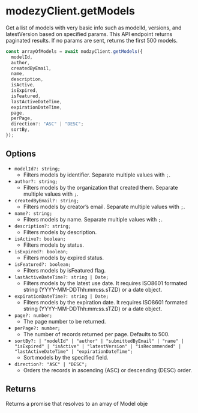 # modezyClient.getModels

Get a list of models with very basic info such as modelId, versions, and latestVersion based on specified params. This API endpoint returns paginated results. If no params are sent, returns the first 500 models.

```javascript
const arrayOfModels = await modzyClient.getModels({
  modelId,
  author,
  createdByEmail,
  name,
  description,
  isActive,
  isExpired,
  isFeatured,
  lastActiveDateTime,
  expirationDateTime,
  page,
  perPage,
  direction?: "ASC" | "DESC";
  sortBy,
});
```

## Options

- `modelId?: string;`
  - Filters models by identifier. Separate multiple values with `;`.
- `author?: string;`
  - Filters models by the organization that created them. Separate multiple values with `;`.
- `createdByEmail?: string;`
  - Filters models by creator’s email. Separate multiple values with `;`.
- `name?: string;`
  - Filters models by name. Separate multiple values with `;`.
- `description?: string;`
  - Filters models by description.
- `isActive?: boolean;`
  - Filters models by status.
- `isExpired?: boolean;`
  - Filters models by expired status.
- `isFeatured?: boolean;`
  - Filters models by isFeatured flag.
- `lastActiveDateTime?: string | Date;`
  - Filters models by the latest use date. It requires ISO8601 formated string (YYYY-MM-DDThh:mm:ss.sTZD) or a date object.
- `expirationDateTime?: string | Date;`
  - Filters models by the expiration date. It requires ISO8601 formated string (YYYY-MM-DDThh:mm:ss.sTZD) or a date object.
- `page?: number;`
  - The page number to be returned.
- `perPage?: number;`
  - The number of records returned per page. Defaults to 500.
- `sortBy?: | "modelId" | "author" | "submittedByEmail" | "name" | "isExpired" | "isActive" | "latestVersion" | "isRecommended" | "lastActiveDateTime" | "expirationDateTime";`
  - Sort models by the specified field.
- `direction?: "ASC" | "DESC";`
  - Orders the records in ascending (ASC) or descending (DESC) order.

## Returns

Returns a promise that resolves to an array of Model obje